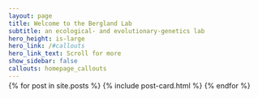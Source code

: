 ```yaml
---
layout: page
title: Welcome to the Bergland Lab
subtitle: an ecological- and evolutionary-genetics lab
hero_height: is-large
hero_link: /#callouts
hero_link_text: Scroll for more
show_sidebar: false
callouts: homepage_callouts
---
```

<!-- set up scroll elements for the announcements -->
<style>
.scroll_wrapper {
    position: relative;
    display: inline-block;
    padding-right: 10px;
    margin-top: -12px;
    width: 100%;
}
.scroll {
    overflow-x: scroll;
    overflow-y: hidden;
    height: 50%;
    white-space: nowrap;
}
</style>

<div class="scroll_wrapper">
  <div class="scroll">
     {% for post in site.posts %}
        {% include post-card.html %}
     {% endfor %}
  </div>
</div>
